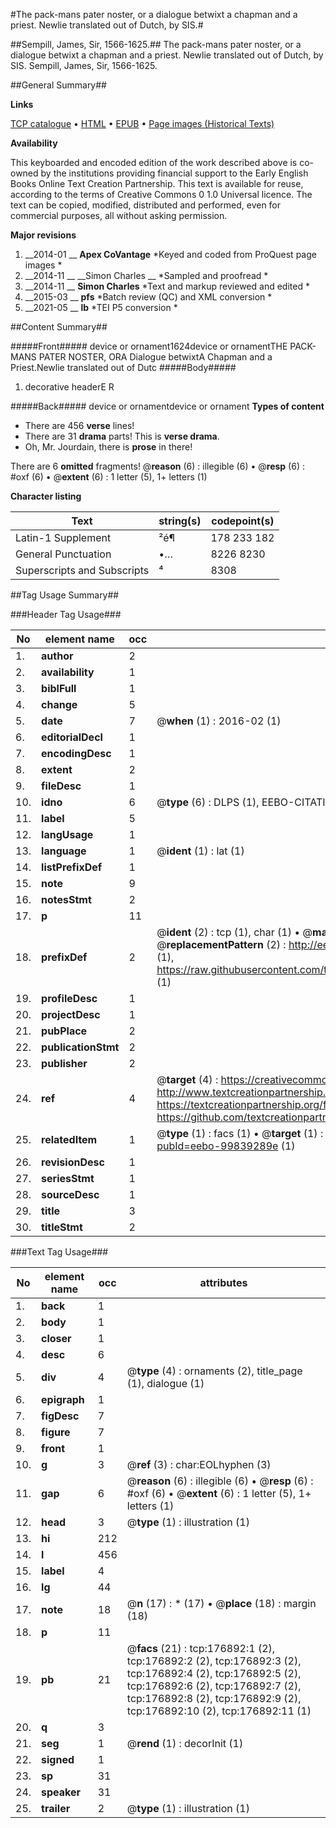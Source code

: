 #The pack-mans pater noster, or a dialogue betwixt a chapman and a priest. Newlie translated out of Dutch, by SIS.#

##Sempill, James, Sir, 1566-1625.##
The pack-mans pater noster, or a dialogue betwixt a chapman and a priest. Newlie translated out of Dutch, by SIS.
Sempill, James, Sir, 1566-1625.

##General Summary##

**Links**

[TCP catalogue](http://www.ota.ox.ac.uk/tcp/)  • 
[HTML](http://tei.it.ox.ac.uk/tcp/Texts-HTML/free/B15/B15736.html)  • 
[EPUB](http://tei.it.ox.ac.uk/tcp/Texts-EPUB/free/B15/B15736.epub) • 
[Page images (Historical Texts)](https://historicaltexts.jisc.ac.uk/eebo-99839289e)

**Availability**

This keyboarded and encoded edition of the work described above is co-owned by the
    institutions providing financial support to the Early English Books Online Text Creation
    Partnership. This text is available for reuse, according to the terms of  Creative Commons 0 1.0 Universal
    licence. The text can be copied, modified, distributed and performed, even for commercial
    purposes, all without asking permission.

**Major revisions**

1. __2014-01 __ __Apex CoVantage__ *Keyed and coded from ProQuest page images *
1. __2014-11 __ __Simon Charles __ *Sampled and proofread *
1. __2014-11 __ __Simon Charles__ *Text and markup reviewed and edited *
1. __2015-03 __ __pfs__ *Batch review (QC) and XML conversion *
1. __2021-05 __ __lb__ *TEI P5 conversion *

##Content Summary##

#####Front#####
device or ornament1624device or ornamentTHE PACK-MANS PATER NOSTER, ORA Dialogue betwixtA Chapman and a Priest.Newlie translated out of Dutc
#####Body#####

1. decorative headerE R

#####Back#####
device or ornamentdevice or ornament
**Types of content**

  * There are 456 **verse** lines!
  * There are 31 **drama** parts! This is **verse drama**.
  * Oh, Mr. Jourdain, there is **prose** in there!

There are 6 **omitted** fragments! 
 @__reason__ (6) : illegible (6)  •  @__resp__ (6) : #oxf (6)  •  @__extent__ (6) : 1 letter (5), 1+ letters (1)

**Character listing**


|Text|string(s)|codepoint(s)|
|---|---|---|
|Latin-1 Supplement|²é¶|178 233 182|
|General Punctuation|•…|8226 8230|
|Superscripts             and Subscripts|⁴|8308|

##Tag Usage Summary##

###Header Tag Usage###

|No|element name|occ|attributes|
|---|---|---|---|
|1.|__author__|2||
|2.|__availability__|1||
|3.|__biblFull__|1||
|4.|__change__|5||
|5.|__date__|7| @__when__ (1) : 2016-02 (1)|
|6.|__editorialDecl__|1||
|7.|__encodingDesc__|1||
|8.|__extent__|2||
|9.|__fileDesc__|1||
|10.|__idno__|6| @__type__ (6) : DLPS (1), EEBO-CITATION (1), VID (1), EEBO-PROQUEST (1), STC (2)|
|11.|__label__|5||
|12.|__langUsage__|1||
|13.|__language__|1| @__ident__ (1) : lat (1)|
|14.|__listPrefixDef__|1||
|15.|__note__|9||
|16.|__notesStmt__|2||
|17.|__p__|11||
|18.|__prefixDef__|2| @__ident__ (2) : tcp (1), char (1)  •  @__matchPattern__ (2) : ([0-9\-]+):([0-9IVX]+) (1), (.+) (1)  •  @__replacementPattern__ (2) : http://eebo.chadwyck.com/downloadtiff?vid=$1&page=$2 (1), https://raw.githubusercontent.com/textcreationpartnership/Texts/master/tcpchars.xml#$1 (1)|
|19.|__profileDesc__|1||
|20.|__projectDesc__|1||
|21.|__pubPlace__|2||
|22.|__publicationStmt__|2||
|23.|__publisher__|2||
|24.|__ref__|4| @__target__ (4) : https://creativecommons.org/publicdomain/zero/1.0/ (1), http://www.textcreationpartnership.org/docs/. (1), https://textcreationpartnership.org/faq/#faq05 (1), https://github.com/textcreationpartnership (1)|
|25.|__relatedItem__|1| @__type__ (1) : facs (1)  •  @__target__ (1) : https://data.historicaltexts.jisc.ac.uk/view?pubId=eebo-99839289e (1)|
|26.|__revisionDesc__|1||
|27.|__seriesStmt__|1||
|28.|__sourceDesc__|1||
|29.|__title__|3||
|30.|__titleStmt__|2||


###Text Tag Usage###

|No|element name|occ|attributes|
|---|---|---|---|
|1.|__back__|1||
|2.|__body__|1||
|3.|__closer__|1||
|4.|__desc__|6||
|5.|__div__|4| @__type__ (4) : ornaments (2), title_page (1), dialogue (1)|
|6.|__epigraph__|1||
|7.|__figDesc__|7||
|8.|__figure__|7||
|9.|__front__|1||
|10.|__g__|3| @__ref__ (3) : char:EOLhyphen (3)|
|11.|__gap__|6| @__reason__ (6) : illegible (6)  •  @__resp__ (6) : #oxf (6)  •  @__extent__ (6) : 1 letter (5), 1+ letters (1)|
|12.|__head__|3| @__type__ (1) : illustration (1)|
|13.|__hi__|212||
|14.|__l__|456||
|15.|__label__|4||
|16.|__lg__|44||
|17.|__note__|18| @__n__ (17) : * (17)  •  @__place__ (18) : margin (18)|
|18.|__p__|11||
|19.|__pb__|21| @__facs__ (21) : tcp:176892:1 (2), tcp:176892:2 (2), tcp:176892:3 (2), tcp:176892:4 (2), tcp:176892:5 (2), tcp:176892:6 (2), tcp:176892:7 (2), tcp:176892:8 (2), tcp:176892:9 (2), tcp:176892:10 (2), tcp:176892:11 (1)|
|20.|__q__|3||
|21.|__seg__|1| @__rend__ (1) : decorInit (1)|
|22.|__signed__|1||
|23.|__sp__|31||
|24.|__speaker__|31||
|25.|__trailer__|2| @__type__ (1) : illustration (1)|
